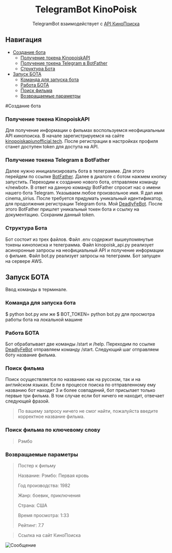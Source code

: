 <div align="center">
  <h1>TelegramBot KinoPoisk</h1>
  <p>TelegramBot взаимодействует с <a href="https://kinopoiskapiunofficial.tech/">API КиноПоиска</a></p>
</div>

## Навигация

* [Создание бота](#создание-бота)
  * [Получение токена KinopoiskAPI](#получение-токена-kinopoiskapi)
  * [Получение токена Telegram в BotFather](#получение-токена-telegram-в-botfather)
  * [Структура Бота](#структура-бота)
* [Запуск БОТА](#запуск-бота)
  * [Команда для запуска бота](#команда-для-запуска-бота)
  * [Работа БОТА](#работа-бота)
  * [Поиск фильма](#поиск-фильма)
  * [Возвращаемые параметры](#возвращаемые-параметры)
  
#Создание бота 
### Получение токена KinopoiskAPI
Для получение информации о фильмах воспользуемся неофициальным API кинопоиска.
В начале зарегистрируемся на сайте
<a href="https://kinopoiskapiunofficial.tech/signup">kinopoiskapiunofficial.tech</a>.
После регистрации в настройках профиля станет доступен token для доступа на API.

### Получение токена Telegram в BotFather
Далее нужно инициализировать бота в телеграмме. Для этого перейдем по ссылке
 <a href="https://t.me/BotFather">BotFather</a>. Далее в диалоге с ботом нажмем кнопку запустить.
Переходим к созданию нового бота, отправляем команду «/newbot». В ответ на данную команду BotFather спросит нас о имени нашего бота Telegram.
Указываем любое произвольное имя. Я дал имя cinema_sirius. После требуется придумать уникальный идентификатор, для продолжения регистрации Telegram бота. 
Мой <a href="https://t.me/DeadlyFeBot">DeadlyFeBot</a>. После этого BotFather пришлет уникальный токен бота и ссылку на документацию. Сохраним данный token.

### Структура Бота
Бот состоит из трех файлов. Файл .env содержит вышеупомянутые токены кинопоиска и телеграмма. Файл kinopoisk_api.py реализует 
асинхронные запросы на неофициальный API и получение информации о фильме. Файл bot.py реализует запросы на телеграмм.
Бот запущен на сервере AWS. 

## Запуск БОТА
Ввод команды в терминале.

### Команда для запуска бота
$ python bot.py
или же 
$ BOT_TOKEN=<your own token> python bot.py
для просмотра работы бота на локальной машине

### Работа БОТА
Бот обрабатывает две команды /start и /help.
Переходим по ссылке <a href="https://t.me/DeadlyFeBot">DeadlyFeBot</a> отправляем команду /start.
Следующий шаг отправляем боту название фильма.

### Поиск фильма
Поиск осуществляется по названию как на русском, так и на английском языках.
Если в процессе поиска по отправленному ему названию бот находит 3 и более совпадений, бот
присылает только первые три фильма.
В том случае если бот ничего не находит, отвечает следующей фразой.

> По вашему запросу ничего не смог найти, пожалуйста введите корректное название фильма.

### Поиск фильма по ключевому слову

> Рэмбо


### Возвращаемые параметры
> Постер к фильму
>
> Название: Рэмбо: Первая кровь
>
> Год производства: 1982
> 
> Жанр: боевик, приключения
> 
> Страна: США
> 
> Время просмотра: 1:33
> 
> Рейтинг: 7.7

> Ссылка на сайт КиноПоиска

<img align="center" src="https://disk.yandex.ru/i/3X1mXgSXUP4kzw" alt="Сообщение">